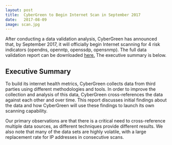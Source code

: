 ```yaml
---
layout: post
title:  CyberGreen to Begin Internet Scan in September 2017
date:   2017-08-09
image: scan.jpg
---
```


After conducting a data validation analysis, CyberGreen has announced that, by September 2017, it will officially begin Internet scanning for 4 risk indicators (opendns, openntp, openssdp, opensnmp). The full data validation report can be downloaded <a target="blank" href="https://www.cybergreen.net/img/medialibrary/CyberGreen Data Validation Report.pdf"> here.</a> The executive summary is below.

## Executive Summary 

To build its internet health metrics, CyberGreen collects data from third parties using different
methodologies and tools. In order to improve the collection and analysis of this data,
CyberGreen cross-references the data against each other and over time. This report discusses
initial findings about the data and how CyberGreen will use these findings to launch its own
scanning capability.

Our primary observations are that there is a critical need to cross-reference multiple data
sources, as different techniques provide different results. We also note that many of the data
sets are highly volatile, with a large replacement rate for IP addresses in consecutive scans.
